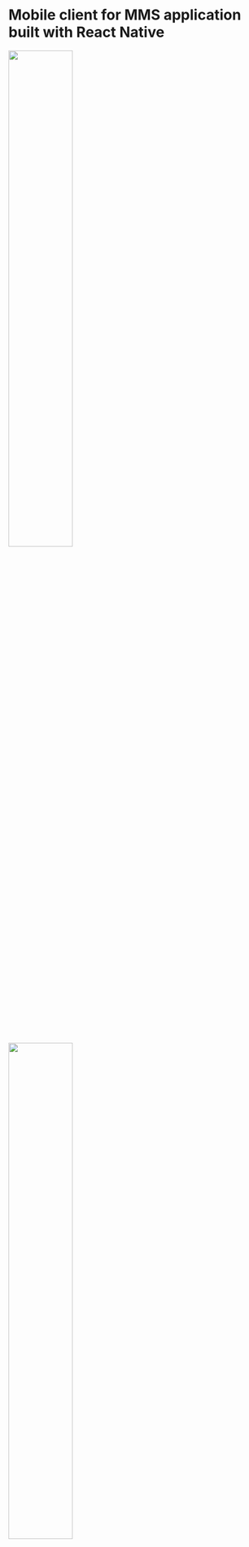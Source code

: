 # Mobile client for MMS application built with React Native
<img width="50%" height="50%" src="https://i.imgur.com/1rDc6lI.jpg"/>
<img width="50%" height="50%" src="https://i.imgur.com/6n3Yqrh.png"/>
<img width="50%" height="50%" src="https://i.imgur.com/7gWdeaG.png"/>
<img width="50%" height="50%" src="https://i.imgur.com/3xJIfCn.png"/>
<img width="50%" height="50%" src="https://i.imgur.com/fQjIeBf.png"/>
<img width="50%" height="50%" src="https://i.imgur.com/R0R8UDc.png"/>

## Getting Started

Clone Repo

````
https://github.com/sdmms/sdmms-mobile-client.git
````

Install dependecies for react native

````
cd sdmms-mobile-client
npm install
````

## React Native Requirements and Getting Started

<a href="https://facebook.github.io/react-native/docs/getting-started.html" target="_blank">Requirements and Getting Started</a>

<a href="https://facebook.github.io/react-native/docs/android-setup.html" target="_blank">Android Setup</a>

## IOS

````
Open sdmms-mobile-client.xcodeproj in XCode
````

## Android

````
navigate to sdmms-mobile-client
react-native run-android

````
